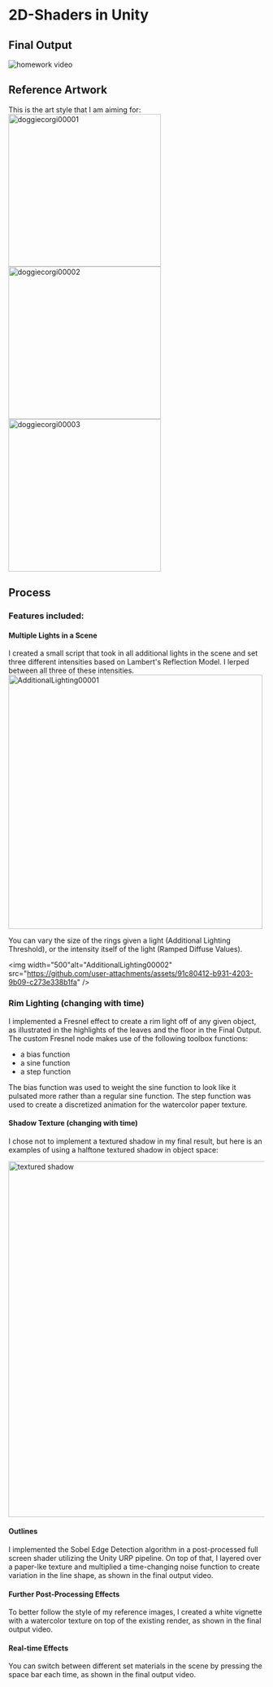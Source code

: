 # 2D-Shaders in Unity

## Final Output
<img alt="homework video" src="https://github.com/user-attachments/assets/0df077c2-91e6-431b-a3a2-994713ddea5e">

## Reference Artwork
This is the art style that I am aiming for:
<img width="300" alt="doggiecorgi00001" src="https://github.com/user-attachments/assets/03d0d381-a715-4791-b7d2-9d66eab0c247" />
<img width="300"  alt="doggiecorgi00002" src="https://github.com/user-attachments/assets/cf31d7b7-9ee1-4600-9590-67dc1c8cad67" />
<img width="300" alt="doggiecorgi00003" src="https://github.com/user-attachments/assets/c3a44206-5808-4f2c-86eb-27b8ad6fae2e" />

## Process

### Features included:
#### Multiple Lights in a Scene
I created a small script that took in all additional lights in the scene and set three different intensities based on Lambert's Reflection Model. I lerped between all three of these intensities. 
<img width="500" alt="AdditionalLighting00001" src="https://github.com/user-attachments/assets/d4f7dabd-38e8-4d92-8f39-7ced75c56c6e" />

You can vary the size of the rings given a light (Additional Lighting Threshold), or the intensity itself of the light (Ramped Diffuse Values).

<img width="500"alt="AdditionalLighting00002" src="https://github.com/user-attachments/assets/91c80412-b931-4203-9b09-c273e338b1fa" />

### Rim Lighting (changing with time)
I implemented a Fresnel effect to create a rim light off of any given object, as illustrated in the highlights of the leaves and the floor in the Final Output.
The custom Fresnel node makes use of the following toolbox functions:
- a bias function
- a sine function
- a step function

The bias function was used to weight the sine function to look like it pulsated more rather than a regular sine function. The step function was used to create a discretized animation for the watercolor paper texture.

#### Shadow Texture (changing with time)
I chose not to implement a textured shadow in my final result, but here is an examples of using a halftone textured shadow in object space:

<img width="700" alt="textured shadow" src="https://github.com/user-attachments/assets/d4983dce-caf2-49c2-87df-d20e1076aa69" />

#### Outlines
I implemented the Sobel Edge Detection algorithm in a post-processed full screen shader utilizing the Unity URP pipeline. On top of that, I layered over a paper-lke texture and multiplied a time-changing noise function to create variation in the line shape, as shown in the final output video.

#### Further Post-Processing Effects
To better follow the style of my reference images, I created a white vignette with a watercolor texture on top of the existing render, as shown in the final output video.

#### Real-time Effects
You can switch between different set materials in the scene by pressing the space bar each time, as shown in the final output video.